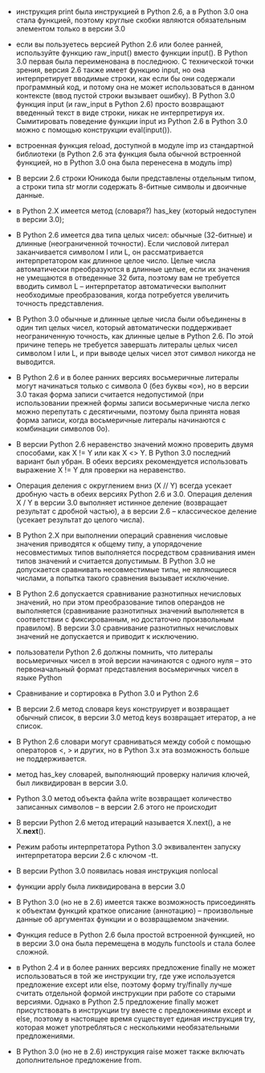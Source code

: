 * инструкция print была инструкцией в Python 2.6, а в Python 3.0 она стала функцией, поэтому круглые скобки являются  обязательным элементом только в версии 3.0

* если вы пользуетесь версией Python 2.6 или более ранней, используйте функцию raw_input() вместо функции input(). В Python 3.0 первая была переименована в последнюю. С технической точки зрения, версия 2.6 также имеет функцию input, но она интерпретирует вводимые строки, как если бы они содержали программный код, и потому она не может использоваться в данном контексте (ввод пустой строки вызывает ошибку). В Python 3.0 функция input (и raw_input в Python 2.6) просто возвращают введенный текст в виде строки, никак не интерпретируя их. Сымитировать поведение функции input из Python 2.6 в Python 3.0
можно с помощью конструкции eval(input()).

* встроенная функция reload, доступной в модуле imp из стандартной библиотеки (в Python 2.6 эта функция была обычной встроенной функцией, но в Python 3.0 она была перенесена в модуль imp)

* В версии 2.6 строки Юникода были представлены отдельным типом, а строки типа str могли содержать 8-битные символы и двоичные данные.

* в Python 2.X имеется метод (словаря?) has_key (который недоступен в версии 3.0);

* В Python 2.6 имеется два типа целых чисел: обычные (32-битные) и длинные (неограниченной точности). Если числовой литерал заканчивается символом l или L, он рассматривается интерпретатором как длинное целое число. Целые числа автоматически преобразуются в длинные целые, если их значения не умещаются в отведенные 32 бита, поэтому вам не требуется вводить символ L – интерпретатор автоматически выполнит необходимые преобразования, когда потребуется увеличить точность представления.

* В Python 3.0 обычные и длинные целые числа были объединены в один тип целых чисел, который автоматически поддерживает неограниченную точность, как длинные целые в Python 2.6. По этой причине теперь не требуется завершать литералы целых чисел символом l или L, и при выводе целых чисел этот символ никогда не выводится.

* В Python 2.6 и в более ранних версиях восьмеричные литералы могут начинаться только с символа 0 (без буквы «o»), но в версии 3.0 такая форма записи считается недопустимой (при использовании прежней формы записи восьмеричные числа легко можно перепутать с десятичными, поэтому была принята новая форма записи, когда восьмеричные литералы начинаются с комбинации символов 0o).

* В версии Python 2.6 неравенство значений можно проверить двумя способами, как X != Y или как X <> Y. В Python 3.0 последний вариант был убран. В обеих версиях рекомендуется использовать выражение X != Y для проверки на неравенство.

* Операция деления с округлением вниз (X // Y) всегда усекает дробную часть в обеих версиях Python 2.6 и 3.0. Операция деления X / Y в версии 3.0 выполняет истинное деление (возвращает результат с дробной частью), а в версии 2.6 – классическое деление (усекает результат до целого числа).

* В Python 2.X при выполнении операций сравнения числовые значения приводятся к общему типу, а упорядочение несовместимых типов выполняется посредством сравнивания имен типов значений и считается допустимым. В Python 3.0 не допускается сравнивать несовместимые типы, не являющиеся числами, а попытка такого сравнения вызывает исключение.

* В Python 2.6 допускается сравнивание разнотипных нечисловых значений, но при этом преобразование типов операндов не
выполняется (сравнивание разнотипных значений выполняется в соответствии с фиксированным, но достаточно произвольным
правилом). В версии 3.0 сравнивание разнотипных нечисловых значений не допускается и приводит к исключению.

* пользователи Python 2.6 должны помнить, что литералы восьмеричных чисел в этой версии начинаются с одного нуля – это первоначальный формат представления восьмеричных чисел в языке Python

* Сравнивание и сортировка в Python 3.0 и Python 2.6

* В версии 2.6 метод словаря keys конструирует и возвращает обычный список, в версии 3.0 метод keys возвращает итератор, а не список.

* В Python 2.6 словари могут сравниваться между собой с помощью операторов <, > и других, но в Python 3.x эта возможность больше не поддерживается.

* метод has_key словарей, выполняющий проверку наличия ключей, был ликвидирован в версии 3.0.

* Python 3.0 метод объекта файла write возвращает количество записанных символов – в версии 2.6 этого не происходит

* В версии Python 2.6 метод итераций называется X.next(), а не X.__next__().

* Режим работы интерпретатора Python 3.0 эквивалентен запуску интерпретатора версии 2.6 с ключом -tt.  

* В версии Python 3.0 появилась новая инструкция nonlocal  

* функции apply была ликвидирована в версии 3.0  

* В Python 3.0 (но не в 2.6) имеется также возможность присоединять к объектам функций краткое описание (аннотацию) – произвольные данные об аргументах функции и о возвращаемом значении.  

* Функция reduce в Python 2.6 была простой встроенной функцией, но в версии 3.0 она была перемещена в модуль functools и стала более сложной.  

* в Python 2.4 и в более ранних версиях предложение finally не может использоваться в той же инструкции try, где уже используется предложение except или else, поэтому форму try/finally лучше считать отдельной формой инструкции при работе со старыми версиями. Однако в Python 2.5 предложение finally может присутствовать в инструкции try вместе с предложениями except и else, поэтому в настоящее время существует единая инструкция try, которая может употребляться с несколькими необязательными предложениями.  

* В Python 3.0 (но не в 2.6) инструкция raise может также включать дополнительное предложение from.